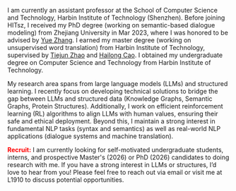 I am currently an assistant professor at the School of Computer Science and Technology, Harbin Institute of Technology (Shenzhen). Before joining HITsz, I received my PhD degree (working on semantic-based dialogue modeling) from Zhejiang University in Mar 2023, where I was honored to be advised by <a href='https://frcchang.github.io/'>Yue Zhang</a>. I earned my master degree (working on unsupervised word translation) from Harbin Institute of Technology, supervised by <a href='https://homepage.hit.edu.cn/zhaotiejun'>Tiejun Zhao</a> and <a href='https://homepage.hit.edu.cn/caohailong'>Hailong Cao</a>. I obtained my undergraduate degree on Computer Science and Technology from Harbin Institute of Technology.

My research area spans from large language models (LLMs) and structured learning. I recently focus on developing technical solutions to bridge the gap between LLMs and structured data (Knowledge Graphs, Semantic Graphs, Protein Structures). Additionally, I work on efficient reinforcement learning (RL) algorithms to align LLMs with human values, ensuring their safe and ethical deployment. Beyond this, I maintain a strong interest in fundamental NLP tasks (syntax and semantics) as well as real-world NLP applications (dialogue systems and machine translation).

<p>
  <span style="color: red; font-weight: bold;">Recruit:</span>
  I am currently looking for self-motivated undergraduate students, interns, and prospective Master's (2026) or PhD (2026) candidates to doing research with me. If you have a strong interest in LLMs or structures, I’d love to hear from you! Please feel free to reach out via email or visit me at L1910 to discuss potential opportunities.
</p>